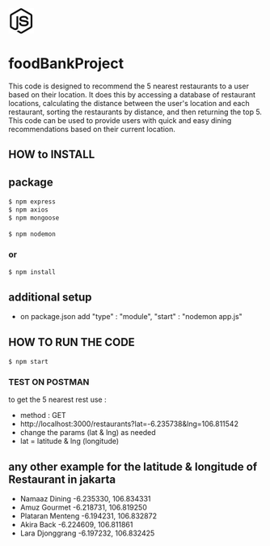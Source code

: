 <img src="./picture/nodedotjs.svg" alt="node.js" width="50" style="filter: hue-rotate(90deg);"/>

# foodBankProject

This code is designed to recommend the 5 nearest restaurants to a user based on their location. It does this by accessing a database of restaurant locations, calculating the distance between the user's location and each restaurant, sorting the restaurants by distance, and then returning the top 5. This code can be used to provide users with quick and easy dining recommendations based on their current location.

## HOW to INSTALL
## package 
``` 
$ npm express
$ npm axios
$ npm mongoose

$ npm nodemon
```
### or
```
$ npm install
```

## additional setup
* on package.json add "type" : "module", "start" : "nodemon app.js"

## HOW TO RUN THE CODE
```
$ npm start
```

### TEST ON POSTMAN
to get the 5 nearest rest use :
* method : GET
* http://localhost:3000/restaurants?lat=-6.235738&lng=106.811542
* change the params (lat & lng) as needed 
* lat = latitude & lng (longitude)

## any other example for the latitude & longitude of Restaurant in jakarta
* Namaaz Dining -6.235330, 106.834331
* Amuz Gourmet -6.218731, 106.819250
* Plataran Menteng -6.194231, 106.832872
* Akira Back -6.224609, 106.811861
* Lara Djonggrang -6.197232, 106.832425
